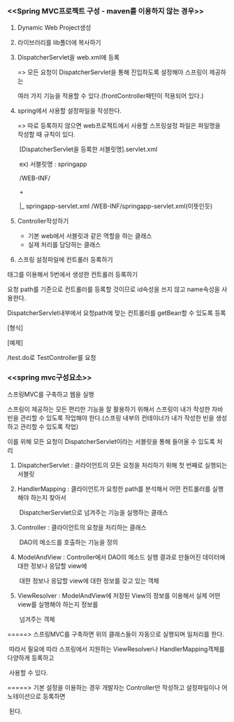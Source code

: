 ### <<Spring MVC프로젝트 구성 - maven를 이용하지 않는 경우>> 

1. Dynamic Web Project생성

2. 라이브러리를 lib폴더에 복사하기

3. DispatcherServlet을 web.xml에 등록

   => 모든 요청이 DispatcherServlet을 통해 진입하도록 설정해야 스프링이 제공하는

   여러 가지 기능을 적용할 수 있다.(frontController패턴이 적용되어 있다.)

4. spring에서 사용할 설정파일을 작성한다.

   => 따로 등록하지 않으면  web프로젝트에서 사용할 스프링설정 파일은 파일명을 작성할 때 규칙이 있다.

   ​		[DispatcherServlet을 등록한 서블릿명].servlet.xml

   ​		ex) 서블릿명 : springapp

   ​				/WEB-INF/

   ​						+

   ​						|_    springapp-servlet.xml              /WEB-INF/springapp-servlet.xml(이뜻인듯)

5. Controller작성하기

   - 기본 web에서 서블릿과 같은 역할을 하는 클래스
   - 실제 처리를 담당하는 클래스

6.  스프링 설정파일에 컨트롤러 등록하기

   <bean> 태그를 이용해서 5번에서 생성한 컨트롤러 등록하기

   요청 path를 기준으로 컨트롤러를 등록할 것이므로 id속성을 쓰지 않고 name속성을 사용한다.

   DispatcherServlet내부에서 요청path에 맞는 컨트롤러를 getBean할 수 있도록 등록

   [형식]

   <bean name="요청path" class="컨트롤러 클래스"/>

   [예제]

   /test.do로 TestController를 요청

   <bean name="/test.do" class="test.TestController"/>



### <<spring mvc구성요소>>

스프링MVC를 구축하고 웹을 실행

스프링이 제공하는 모든 편리한 기능을 잘 활용하기 위해서 스프링이 내가 작성한 자바빈을 관리할 수 있도록 작업해야 한다.(스프링 내부의 컨테이너가 내가 작성한 빈을 생성하고 관리할 수 있도록 작업)

이를 위해 모든 요청이 DispatcherServlet이라는 서블릿을 통해 들어올 수 있도록 처리



1. DispatcherServlet : 클라이언트의 모든 요청을 처리하기 위해 첫 번째로 실행되는 서블릿

2. HandlerMapping : 클라이언트가 요청한 path를 분석해서 어떤 컨트롤러를 실행해야 하는지 찾아서

   ​								DispatcherServlet으로 넘겨주는 기능을 실행하는 클래스

3. Controller : 클라이언트의 요청을 처리하는 클래스

   ​					DAO의 메소드를 호출하는 기능을 정의

4. ModelAndView : Controller에서 DAO의 메소드 실행 결과로 만들어진 데이터에 대한 정보나 응답할 view에 

   ​							대한 정보나 응답할 view에 대한 정보를 갖고 있는 객체

5. ViewResolver : ModelAndView에 저장된 View의 정보를 이용해서 실제 어떤 view를 실행해야 하는지 정보를

   ​						넘겨주는 객체

=====>  스프링MVC를 구축하면 위의 클래스들이 자동으로 실행되며 일처리를 한다.

​			따라서 필요에 따라 스프링에서 지원하는 ViewResolver나 HandlerMapping객체를 다양하게 등록하고

​			사용할 수 있다.

=====> 기본 설정을 이용하는 경우 개발자는 Controller만 작성하고 설정파일이나 어노테이션으로 등록하면

​				된다.